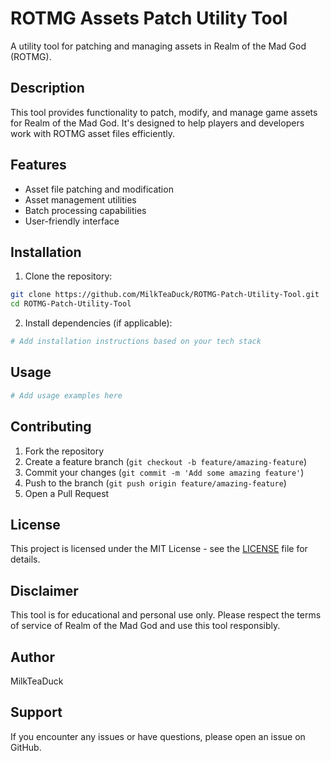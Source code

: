 # ROTMG Assets Patch Utility Tool

A utility tool for patching and managing assets in Realm of the Mad God (ROTMG).

## Description

This tool provides functionality to patch, modify, and manage game assets for Realm of the Mad God. It's designed to help players and developers work with ROTMG asset files efficiently.

## Features

- Asset file patching and modification
- Asset management utilities
- Batch processing capabilities
- User-friendly interface

## Installation

1. Clone the repository:
```bash
git clone https://github.com/MilkTeaDuck/ROTMG-Patch-Utility-Tool.git
cd ROTMG-Patch-Utility-Tool
```

2. Install dependencies (if applicable):
```bash
# Add installation instructions based on your tech stack
```

## Usage

```bash
# Add usage examples here
```

## Contributing

1. Fork the repository
2. Create a feature branch (`git checkout -b feature/amazing-feature`)
3. Commit your changes (`git commit -m 'Add some amazing feature'`)
4. Push to the branch (`git push origin feature/amazing-feature`)
5. Open a Pull Request

## License

This project is licensed under the MIT License - see the [LICENSE](LICENSE) file for details.

## Disclaimer

This tool is for educational and personal use only. Please respect the terms of service of Realm of the Mad God and use this tool responsibly.

## Author

MilkTeaDuck

## Support

If you encounter any issues or have questions, please open an issue on GitHub.
